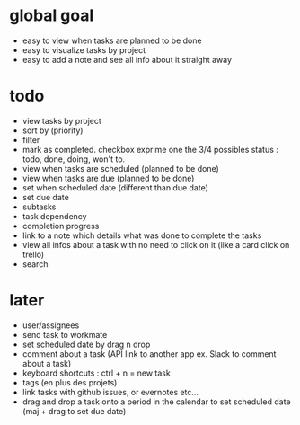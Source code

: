 # global goal

- easy to view when tasks are planned to be done
- easy to visualize tasks by project
- easy to add a note and see all info about it straight away

# todo

- view tasks by project
- sort by (priority)
- filter
- mark as completed. checkbox exprime one the 3/4 possibles status : todo, done, doing, won't to.
- view when tasks are scheduled (planned to be done)
- view when tasks are due (planned to be done)
- set when scheduled date (different than due date)
- set due date
- subtasks
- task dependency
- completion progress
- link to a note which details what was done to complete the tasks
- view all infos about a task with no need to click on it (like a card click on trello)
- search

# later

- user/assignees
- send task to workmate
- set scheduled date by drag n drop
- comment about a task (API link to another app ex. Slack to comment about a task)
- keyboard shortcuts : ctrl + n = new task
- tags (en plus des projets)
- link tasks with github issues, or evernotes etc...
- drag and drop a task onto a period in the calendar to set scheduled date (maj + drag to set due date)
